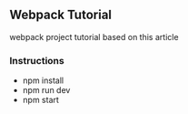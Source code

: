 ## Webpack Tutorial 
webpack project tutorial based on this article 

[1]: https://betterprogramming.pub/learn-webpack-in-under-10-minutes-efe2b2b10b61

### Instructions
* npm install 
* npm run dev
* npm start
